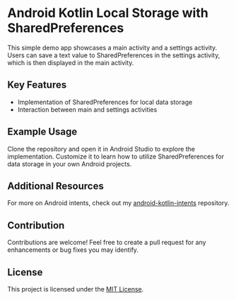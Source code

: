 # Android Kotlin Local Storage with SharedPreferences

This simple demo app showcases a main activity and a settings activity. Users can save a text value to SharedPreferences in the settings activity, which is then displayed in the main activity.

## Key Features

- Implementation of SharedPreferences for local data storage
- Interaction between main and settings activities

## Example Usage

Clone the repository and open it in Android Studio to explore the implementation. Customize it to learn how to utilize SharedPreferences for data storage in your own Android projects.

## Additional Resources

For more on Android intents, check out my [android-kotlin-intents](https://github.com/dalemncy/android-kotlin-intents) repository.

## Contribution

Contributions are welcome! Feel free to create a pull request for any enhancements or bug fixes you may identify.

## License

This project is licensed under the [MIT License](https://opensource.org/licenses/MIT).
